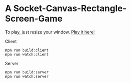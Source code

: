 # A Socket-Canvas-Rectangle-Screen-Game

To play, just resize your window.
[Play it here!](http://165.227.188.111:9898/)

Client
```
npm run build:client
npm run watch:client
```

Server
```
npm run build:server
npm run watch:server
```